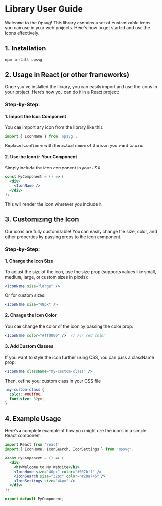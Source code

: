 # Library User Guide

Welcome to the Opsvg! This library contains a set of customizable icons you can use in your web projects. Here's how to get started and use the icons effectively.



## 1. Installation
```bash
npm install opsvg
```

## 2. Usage in React (or other frameworks)
Once you’ve installed the library, you can easily import and use the icons in your project. Here’s how you can do it in a React project:
### Step-by-Step:
#### 1. Import the Icon Component
You can import any icon from the library like this:

```js
import { IconName } from 'opsvg';
```
Replace IconName with the actual name of the icon you want to use.

#### 2. Use the Icon in Your Component
Simply include the icon component in your JSX:

```jsx
const MyComponent = () => (
  <div>
    <IconName />
  </div>
);
```
This will render the icon wherever you include it.

## 3. Customizing the Icon
Our icons are fully customizable! You can easily change the size, color, and other properties by passing props to the icon component.
### Step-by-Step:
#### 1. Change the Icon Size
To adjust the size of the icon, use the size prop (supports values like small, medium, large, or custom sizes in pixels):

```jsx
<IconName size="large" />
```
Or for custom sizes:

```jsx
<IconName size="48px" />
```
#### 2. Change the Icon Color
You can change the color of the icon by passing the color prop:

```jsx
<IconName color="#ff0000" />  // For red color
```
#### 3. Add Custom Classes
If you want to style the icon further using CSS, you can pass a className prop:

```jsx
<IconName className="my-custom-class" />
```
Then, define your custom class in your CSS file:

```css
.my-custom-class {
  color: #00ff00;
  font-size: 32px;
}
```

## 4. Example Usage
Here’s a complete example of how you might use the icons in a simple React component:

```jsx
import React from 'react';
import { IconHome, IconSearch, IconSettings } from 'opsvg';

const MyComponent = () => (
  <div>
    <h1>Welcome to My Website</h1>
    <IconHome size="40px" color="#007bff" />
    <IconSearch size="32px" color="#28a745" />
    <IconSettings size="48px" />
  </div>
);

export default MyComponent;

```
